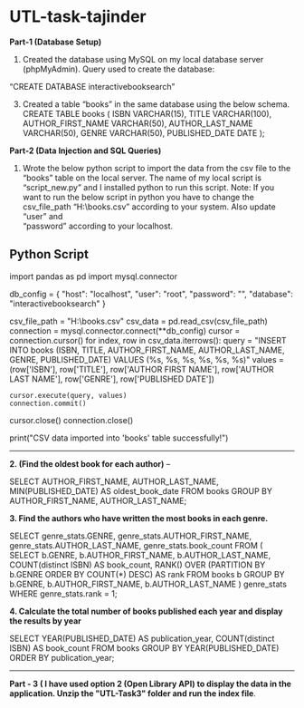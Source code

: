 # UTL-task-tajinder

**Part-1 (Database Setup)**

1.	Created the database using MySQL on my local database server (phpMyAdmin).
Query used to create the database:

“CREATE DATABASE interactivebooksearch”

3.	Created a table “books” in the same database using the below schema.
CREATE TABLE books (
    ISBN VARCHAR(15),
    TITLE VARCHAR(100),
    AUTHOR_FIRST_NAME VARCHAR(50),
    AUTHOR_LAST_NAME VARCHAR(50),
    GENRE VARCHAR(50),
    PUBLISHED_DATE DATE
);

**Part-2 (Data Injection and SQL Queries)**
1.	Wrote the below python script to import the data from the csv file to the “books” table on the local server. The name of my local script is “script_new.py” and     I installed python to run this script. 
    Note: If you want to run the below script in python you have to change the csv_file_path “H:\\books.csv” according to your system. Also update “user” and       
    “password” according to your localhost.

**Python Script**
----------------------------------------------------------------------------------------------------------------------------------
import pandas as pd
import mysql.connector

db_config = {
    "host": "localhost",
    "user": "root",
    "password": "",
    "database": "interactivebooksearch"
}

csv_file_path = "H:\\books.csv"
csv_data = pd.read_csv(csv_file_path)
connection = mysql.connector.connect(**db_config)
cursor = connection.cursor()
for index, row in csv_data.iterrows():
    query = "INSERT INTO books (ISBN, TITLE, AUTHOR_FIRST_NAME, AUTHOR_LAST_NAME, GENRE, PUBLISHED_DATE) VALUES (%s, %s, %s, %s, %s, %s)"
    values = (row['ISBN'], row['TITLE'], row['AUTHOR FIRST NAME'], row['AUTHOR LAST NAME'], row['GENRE'], row['PUBLISHED DATE'])
    
    cursor.execute(query, values)
    connection.commit()
cursor.close()
connection.close()

print("CSV data imported into 'books' table successfully!")

---------------------------------------------------------------------------------------------------------------------------------------------------------

**2.	 (Find the oldest book for each author)** – 

SELECT AUTHOR_FIRST_NAME, AUTHOR_LAST_NAME, MIN(PUBLISHED_DATE) AS oldest_book_date
FROM books GROUP BY AUTHOR_FIRST_NAME, AUTHOR_LAST_NAME; 

**3. Find the authors who have written the most books in each genre.**

SELECT genre_stats.GENRE, genre_stats.AUTHOR_FIRST_NAME, genre_stats.AUTHOR_LAST_NAME, genre_stats.book_count
FROM (
    SELECT b.GENRE, b.AUTHOR_FIRST_NAME, b.AUTHOR_LAST_NAME, COUNT(distinct ISBN) AS book_count,
           RANK() OVER (PARTITION BY b.GENRE ORDER BY COUNT(*) DESC) AS rank
    FROM books b
    GROUP BY b.GENRE, b.AUTHOR_FIRST_NAME, b.AUTHOR_LAST_NAME
) genre_stats WHERE genre_stats.rank = 1;

**4. Calculate the total number of books published each year and display the results by year**

SELECT YEAR(PUBLISHED_DATE) AS publication_year, COUNT(distinct ISBN) AS book_count
FROM books
GROUP BY YEAR(PUBLISHED_DATE)
ORDER BY publication_year;

------------------------------------------------------------------------------------------------------------------------------

**Part - 3 ( I have used option 2 (Open Library API) to display the data in the application. Unzip the "UTL-Task3" folder and run the index file**.


